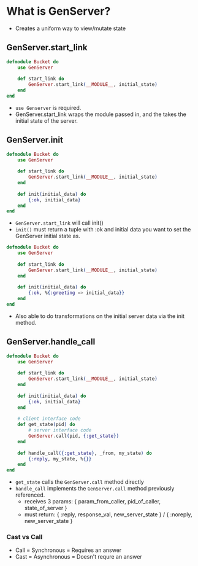 # What is GenServer?
- Creates a  uniform way to view/mutate state


## GenServer.start_link

```elixir
defmodule Bucket do
	use GenServer
	
	def start_link do
		GenServer.start_link(__MODULE__, initial_state)
	end
end
```
- `use Genserver` is required.
- GenServer.start_link wraps the module passed in, and the takes the initial state of the server.


## GenServer.init
```elixir
defmodule Bucket do
	use GenServer
	
	def start_link do
		GenServer.start_link(__MODULE__, initial_state)
	end
	
	def init(initial_data) do
		{:ok, initial_data}
	end
end
```
- `GenServer.start_link` will call init()
- `init()` must return a tuple with :ok and initial data you want to set the GenServer initial state as.

```elixir
defmodule Bucket do
	use GenServer
	
	def start_link do
		GenServer.start_link(__MODULE__, initial_state)
	end
	
	def init(initial_data) do
		{:ok, %{:greeting => initial_data}}
	end
end
```
- Also able to do transformations on the initial server data via the init method.

## GenServer.handle_call
```elixir
defmodule Bucket do
	use GenServer
	
	def start_link do
		GenServer.start_link(__MODULE__, initial_state)
	end
	
	def init(initial_data) do
		{:ok, initial_data}
	end
	
	# client interface code
	def get_state(pid) do
		# server interface code
		GenServer.call(pid, {:get_state})
	end
	
	def handle_call({:get_state}, _from, my_state) do
		{:reply, my_state, %{}}
	end
end
```
- `get_state` calls the `GenServer.call` method directly
- `handle_call` implements the `GenServer.call` method previously referenced.
	- receives 3 params: { param_from_caller, pid_of_caller, state_of_server }
	- must return: { :reply, response_val, new_server_state } / { :noreply, new_server_state }

### Cast vs Call
- Call = Synchronous = Requires an answer
- Cast = Asynchronous = Doesn't requre an answer